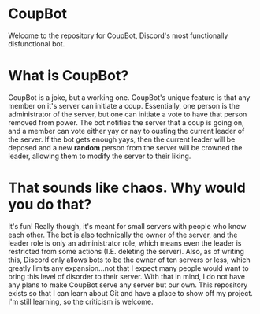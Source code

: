 # CoupBot
Welcome to the repository for CoupBot, Discord's most functionally disfunctional bot.

# What is CoupBot?
CoupBot is a joke, but a working one. CoupBot's unique feature is that any member on it's server can initiate a coup. Essentially, one person is the administrator of the server, but one can initiate a vote to have that person removed from power. The bot notifies the server that a coup is going on, and a member can vote either yay or nay to ousting the current leader of the server. If the bot gets enough yays, then the current leader will be deposed and a new **random** person from the server will be crowned the leader, allowing them to modify the server to their liking.
# That sounds like chaos. Why would you do that?
It's fun! Really though, it's meant for small servers with people who know each other. The bot is also technically the owner of the server, and the leader role is only an administrator role, which means even the leader is restricted from some actions (I.E. deleting the server).
Also, as of writing this, Discord only allows bots to be the owner of ten servers or less, which greatly limits any expansion...not that I expect many people would want to bring this level of disorder to their server.
With that in mind, I do not have any plans to make CoupBot serve any server but our own. This repository exists so that I can learn about Git and have a place to show off my project. I'm still learning, so the criticism is welcome.

